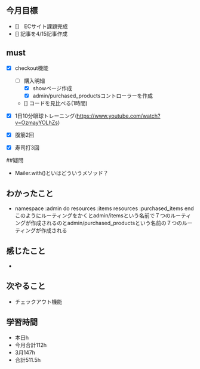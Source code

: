 
## 今月目標
- []　ECサイト課題完成
- [] 記事を4/15記事作成


## must
- [x] checkout機能
    - [ ] 購入明細
        - [x] showページ作成
        - [x] admin/purchased_productsコントローラーを作成 
    - [] コードを見比べる(1時間)
    
- [x] 1日10分眼球トレーニング(https://www.youtube.com/watch?v=OzmayYOLhZs)
- [x] 腹筋2回
- [x] 寿司打3回

##疑問
- Mailer.with()といはどういうメソッド？


## わかったこと
- namespace :admin do
    resources :items
    resources :purchased_items
  endこのようにルーティングをかくとadmin/itemsという名前で７つのルーティングが作成されるのとadmin/purchased_productsという名前の７つのルーティングが作成される
 


## 感じたこと
- 

## 次やること
  - チェックアウト機能

## 学習時間
  - 本日h
  - 今月合計112h
  - 3月147h
  - 合計511.5h
